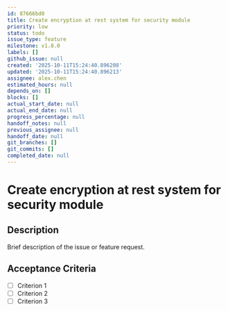 ```yaml
---
id: 87666bd0
title: Create encryption at rest system for security module
priority: low
status: todo
issue_type: feature
milestone: v1.8.0
labels: []
github_issue: null
created: '2025-10-11T15:24:40.896208'
updated: '2025-10-11T15:24:40.896213'
assignee: alex.chen
estimated_hours: null
depends_on: []
blocks: []
actual_start_date: null
actual_end_date: null
progress_percentage: null
handoff_notes: null
previous_assignee: null
handoff_date: null
git_branches: []
git_commits: []
completed_date: null
---
```


# Create encryption at rest system for security module

## Description

Brief description of the issue or feature request.

## Acceptance Criteria

- [ ] Criterion 1
- [ ] Criterion 2
- [ ] Criterion 3